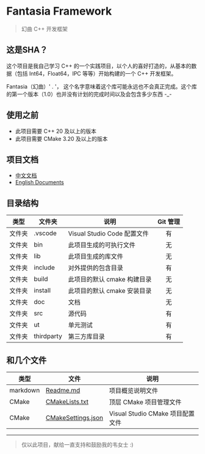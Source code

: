 ﻿
# Fantasia Framework 

> 幻曲 C++ 开发框架


## 这是SHA？

这个项目是我自己学习 C++ 的一个实践项目，以个人的喜好打造的，从基本的数据（包括 Int64，Float64，IPC 等等）开始构建的一个 C++ 开发框架。

Fantasia（幻曲）' . '， 这个名字意味着这个库可能永远也不会真正完成。这个库的第一个版本（1.0）也并没有计划的完成时间以及会包含多少东西 -_-


## 使用之前
- 此项目需要 C++ 20 及以上的版本
- 此项目需要 CMake 3.20 及以上的版本


## 项目文档
- [中文文档](doc/zh-CN/TableOfContents.md)
- [English Documents](doc/en-US/TableOfContents.md)

## 目录结构

| 类型  | 文件夹        | 说明                      |   Git 管理    |
|-----|------------|-------------------------|:-----------:|
| 文件夹 | .vscode    | Visual Studio Code 配置文件 |      有      |
| 文件夹 | bin        | 此项目生成的可执行文件             |      无      |
| 文件夹 | lib        | 此项目生成的库文件               |      无      |
| 文件夹 | include    | 对外提供的包含目录               |      有      |
| 文件夹 | build      | 此项目的默认 cmake 构建目录       |      无      |
| 文件夹 | install    | 此项目的默认 cmake 安装目录       |      无      |
| 文件夹 | doc        | 文档                      |      无      |
| 文件夹 | src        | 源代码                     |      有      |
| 文件夹 | ut         | 单元测试                    |      有      |
| 文件夹 | thirdparty | 第三方库目录                  |      有      |


## 和几个文件

| 类型       | 文件                                       | 说明                         |
|----------|------------------------------------------|----------------------------|
| markdown | [Readme.md](Readme.md)                   | 项目概览说明文件                   |
| CMake    | [CMakeLists.txt](CMakeLists.txt)         | 顶层 CMake 项目管理文件            |
| CMake    | [CMakeSettings.json](CMakeSettings.json) | Visual Studio CMake 项目配置文件 |




---
> 仅以此项目，献给一直支持和鼓励我的韦女士 :)
